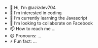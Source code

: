 - 👋 Hi, I’m @azizdev704
- 👀 I’m interested in coding
- 🌱 I’m currently learning the Javascript
- 💞️ I’m looking to collaborate on Facebook
- 📫 How to reach me ...
- 😄 Pronouns: ...
- ⚡ Fun fact: ...

<!---
azizdev704/azizdev704 is a ✨ special ✨ repository because its `README.md` (this file) appears on your GitHub profile.
You can click the Preview link to take a look at your changes.
--->
